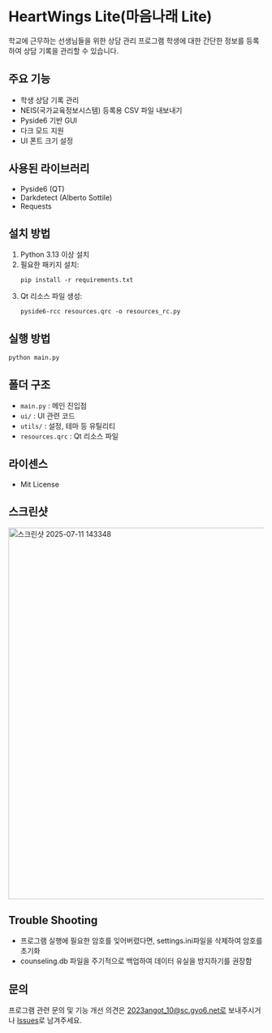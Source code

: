 # HeartWings Lite(마음나래 Lite)

학교에 근무하는 선생님들을 위한 상담 관리 프로그램
학생에 대한 간단한 정보를 등록하여 상담 기록을 관리할 수 있습니다.

## 주요 기능

-   학생 상담 기록 관리
-   NEIS(국가교육정보시스템) 등록용 CSV 파일 내보내기
-   Pyside6 기반 GUI
-   다크 모드 지원
-   UI 폰트 크기 설정

## 사용된 라이브러리

-   Pyside6 (QT)
-   Darkdetect (Alberto Sottile)
-   Requests

## 설치 방법

1. Python 3.13 이상 설치
2. 필요한 패키지 설치:
    ```
    pip install -r requirements.txt
    ```
3. Qt 리소스 파일 생성:
    ```
    pyside6-rcc resources.qrc -o resources_rc.py
    ```

## 실행 방법

```
python main.py
```

## 폴더 구조

-   `main.py` : 메인 진입점
-   `ui/` : UI 관련 코드
-   `utils/` : 설정, 테마 등 유틸리티
-   `resources.qrc` : Qt 리소스 파일

## 라이센스

-   Mit License

## 스크린샷

<img width="902" height="732" alt="스크린샷 2025-07-11 143348" src="https://github.com/user-attachments/assets/f7a24cd3-4b87-4fc7-bb34-80292b4f035c" />

## Trouble Shooting

-   프로그램 실행에 필요한 암호를 잊어버렸다면, settings.ini파일을 삭제하여 암호를 초기화
-   counseling.db 파일을 주기적으로 백업하여 데이터 유실을 방지하기를 권장함

## 문의

프로그램 관련 문의 및 기능 개선 의견은 2023angot_10@sc.gyo6.net로 보내주시거나 [Issues](https://github.com/your-repo/issues)로 남겨주세요.
